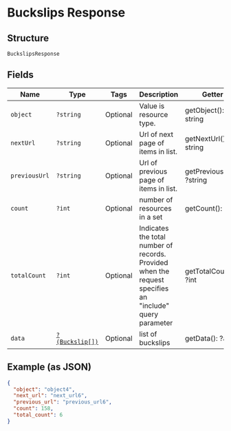 
# Buckslips Response

## Structure

`BuckslipsResponse`

## Fields

| Name | Type | Tags | Description | Getter | Setter |
|  --- | --- | --- | --- | --- | --- |
| `object` | `?string` | Optional | Value is resource type. | getObject(): ?string | setObject(?string object): void |
| `nextUrl` | `?string` | Optional | Url of next page of items in list. | getNextUrl(): ?string | setNextUrl(?string nextUrl): void |
| `previousUrl` | `?string` | Optional | Url of previous page of items in list. | getPreviousUrl(): ?string | setPreviousUrl(?string previousUrl): void |
| `count` | `?int` | Optional | number of resources in a set | getCount(): ?int | setCount(?int count): void |
| `totalCount` | `?int` | Optional | Indicates the total number of records. Provided when the request specifies an "include" query parameter | getTotalCount(): ?int | setTotalCount(?int totalCount): void |
| `data` | [`?(Buckslip[])`](../../doc/models/buckslip.md) | Optional | list of buckslips | getData(): ?array | setData(?array data): void |

## Example (as JSON)

```json
{
  "object": "object4",
  "next_url": "next_url6",
  "previous_url": "previous_url6",
  "count": 158,
  "total_count": 6
}
```

